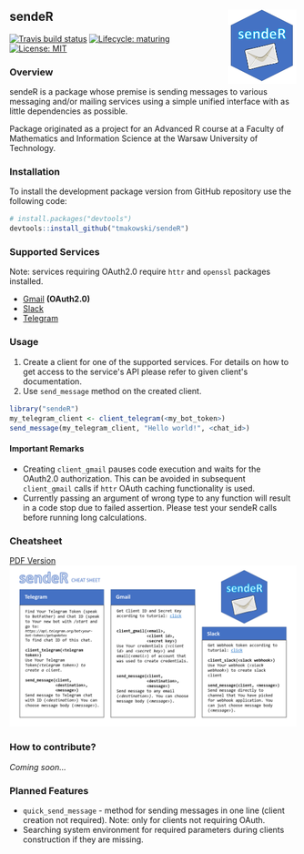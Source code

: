 
<!-- README.md is generated from README.Rmd. Please edit that file -->
sendeR <img src="logo.png" align="right" width="120" />
-------------------------------------------------------

<!-- badges: start -->
[![Travis build status](https://travis-ci.com/tmakowski/sendeR.svg?branch=master)](https://travis-ci.com/tmakowski/sendeR) [![Lifecycle: maturing](https://img.shields.io/badge/lifecycle-maturing-blue.svg)](https://www.tidyverse.org/lifecycle/#maturing) [![License: MIT](https://img.shields.io/badge/License-MIT-yellow.svg)](https://opensource.org/licenses/MIT) <!-- badges: end -->

### Overview

sendeR is a package whose premise is sending messages to various messaging and/or mailing services using a simple unified interface with as little dependencies as possible.

Package originated as a project for an Advanced R course at a Faculty of Mathematics and Information Science at the Warsaw University of Technology.

### Installation

To install the development package version from GitHub repository use the following code:

``` r
# install.packages("devtools")
devtools::install_github("tmakowski/sendeR")
```

### Supported Services

Note: services requiring OAuth2.0 require `httr` and `openssl` packages installed.

-   [Gmail](https://gmail.com) **(OAuth2.0)**
-   [Slack](https://slack.com)
-   [Telegram](https://telegram.org/)

### Usage

1.  Create a client for one of the supported services. For details on how to get access to the service's API please refer to given client's documentation.
2.  Use `send_message` method on the created client.

``` r
library("sendeR")
my_telegram_client <- client_telegram(<my_bot_token>)
send_message(my_telegram_client, "Hello world!", <chat_id>)
```

#### Important Remarks

-   Creating `client_gmail` pauses code execution and waits for the OAuth2.0 authorization. This can be avoided in subsequent `client_gmail` calls if `httr` OAuth caching functionality is used.
-   Currently passing an argument of wrong type to any function will result in a code stop due to failed assertion. Please test your sendeR calls before running long calculations.

### Cheatsheet
[PDF Version](cheatsheet/sendeR_cheatsheet.pdf)
![](cheatsheet/sendeR_cheatsheet.png)

### How to contribute?

*Coming soon...*

### Planned Features

-   `quick_send_message` - method for sending messages in one line (client creation not required). Note: only for clients not requiring OAuth.
-   Searching system environment for required parameters during clients construction if they are missing.
